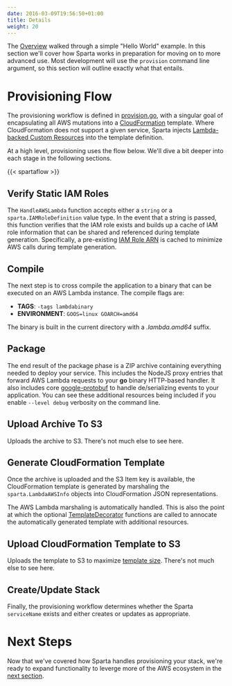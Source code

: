 ```yaml
---
date: 2016-03-09T19:56:50+01:00
title: Details
weight: 20
---
```


The [Overview](/docs/intro_example/step1) walked through a simple "Hello World" example.  In this section we'll cover how Sparta works in preparation for moving on to more advanced use.  Most development will use the `provision` command line argument, so this section will outline exactly what that entails.

# Provisioning Flow

The provisioning workflow is defined in [provision.go](https://github.com/mweagle/Sparta/blob/master/provision.go), with a singular goal of encapsulating all AWS mutations into a [CloudFormation](http://docs.aws.amazon.com/AWSCloudFormation/latest/UserGuide/Welcome.html) template.  Where CloudFormation does not support a given service, Sparta injects [Lambda-backed Custom Resources](http://docs.aws.amazon.com/AWSCloudFormation/latest/UserGuide/template-custom-resources-lambda.html) into the template definition.

At a high level, provisioning uses the flow below.  We'll dive a bit deeper into each stage in the following sections.

{{< spartaflow >}}

## Verify Static IAM Roles
The `HandleAWSLambda` function accepts either a `string` or a `sparta.IAMRoleDefinition` value type.  In the event that a string is passed, this function verifies that the IAM role exists and builds up a cache of IAM role information that can be shared and referenced during template generation. Specifically, a pre-existing [IAM Role ARN](http://docs.aws.amazon.com/IAM/latest/UserGuide/reference_identifiers.html#identifiers-arns) is cached to minimize AWS calls during template generation.

## Compile
The next step is to cross compile the application to a binary that can be executed on an AWS Lambda instance.  The compile flags are:

  * **TAGS**:         `-tags lambdabinary`
  * **ENVIRONMENT**:  `GOOS=linux GOARCH=amd64`

The binary is built in the current directory with a _.lambda.amd64_ suffix.

## Package

The end result of the package phase is a ZIP archive containing everything needed to deploy your service.
This includes the NodeJS proxy entries that forward AWS Lambda requests to your **go** binary HTTP-based handler. It also includes core [google-protobuf](https://www.npmjs.com/package/google-protobuf) to handle de/serializing events to your application. You can see these additional resources being included if you enable `--level debug` verbosity on the command line.


## Upload Archive To S3

Uploads the archive to S3.  There's not much else to see here.

## Generate CloudFormation Template

Once the archive is uploaded and the S3 Item key is available, the  CloudFormation template is generated by marshaling the `sparta.LambdaAWSInfo` objects into CloudFormation JSON representations.

The AWS Lambda marshaling is automatically handled.  This is also the point at which the optional [TemplateDecorator](https://godoc.org/github.com/mweagle/Sparta#TemplateDecorator) functions are called to annocate the automatically generated template with additional resources.

## Upload CloudFormation Template to S3

Uploads the template to S3 to maximize [template size](http://docs.aws.amazon.com/AWSCloudFormation/latest/UserGuide/cloudformation-limits.html).  There's not much else to see here.

## Create/Update Stack

Finally, the provisioning workflow determines whether the Sparta `serviceName` exists and either creates or updates as appropriate.

# Next Steps

Now that we've covered how Sparta handles provisioning your stack, we're ready to expand functionality to leverge more of the AWS ecosystem in the [next section](/docs/eventsources/eventsources/).
